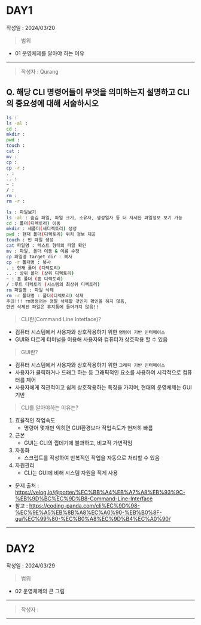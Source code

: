 # DAY1
작성일 : 2024/03/20

> 범위
- 01 운영체제를 알아야 하는 이유

---
> 작성자 : Qurang
## Q. 해당 CLI 명령어들이 무엇을 의미하는지 설명하고 CLI의 중요성에 대해 서술하시오

```bash
ls :
ls -al :
cd : 
mkdir : 
pwd : 
touch : 
cat :
mv : 
cp :
cp -r :
. :
.. :
~ :
/ :
rm :
rm -r :
```



```bash
ls : 파일보기 
ls -al : 숨김 파일, 파일 크기, 소유자, 생성일자 등 더 자세한 파일정보 보기 가능
cd : 폴더(디렉토리) 이동
mkdir : 새폴더(새디렉토리) 생성
pwd : 현재 폴더(디렉토리) 위치 정보 제공
touch : 빈 파일 생성
cat 파일명 : 텍스트 형태의 파일 확인
mv : 파일, 폴더 이동 & 이름 수정
cp 파일명 target_dir : 복사
cp -r 폴더명 : 복사
. : 현재 폴더 (디렉토리)
.. : 상위 폴더 (상위 디렉토리)
~ : 홈 폴더 (홈 디렉토리)
/ :루트 디렉토리 (시스템의 최상위 디렉토리)
rm 파일명 : 파일 삭제
rm -r 폴더명 : 폴더(디렉토리) 삭제
주의!!! rm명령어는 정말 삭제할 것인지 확인을 하지 않음,
한번 삭제된 파일은 휴지통에 들어가지 않음!!
```

> CLI란(Command Line Intetface)?
- 컴퓨터 시스템에서 사용자와 상호작용하기 위한 `명령어 기반 인터페이스`
- GUI와 다르게 터미널을 이용해 사용자와 컴퓨터가 상호작용 할 수 있음

> GUI란?
- 컴퓨터 시스템에서 사용자와 상호작용하기 위한 `그래픽 기반 인터페이스`
- 사용자가 클릭하거나 드래그 하는 등 그래픽적인 요소를 사용하여 시각적으로 컴퓨터를 제어
- 사용자에게 직관적이고 쉽게 상호작용하는 특징을 가지며, 현대의 운영체제는 GUI기반

> CLI를 알아야하는 이유는?
1. 효율적인 작업속도
    - 명령어 몇개만 익히면 GUI환경보다 작업속도가 현저히 빠름
2. 근본
    - GUI는 CLI의 껍데기에 불과하고, 비교적 가변적임 
3. 자동화
    - 스크립트를 작성하여 반복적인 작업을 자동으로 처리할 수 있음
4. 자원관리
    - CLI는 GUI에 비해 시스템 자원을 적게 사용

    

- 문제 출처 : https://velog.io/@potter/%EC%BB%A4%EB%A7%A8%EB%93%9C-%EB%9D%BC%EC%9D%B8-Command-Line-Interface
- 참고 : https://coding-panda.com/cli%EC%9D%98-%EC%9E%A5%EB%8B%A8%EC%A0%90-%EB%B0%8F-gui%EC%99%80-%EC%B0%A8%EC%9D%B4%EC%A0%90/
---

# DAY2
작성일 : 2024/03/29

> 범위
- 02 운영체제의 큰 그림

---
> 작성자 : 
---